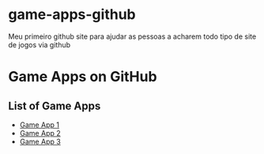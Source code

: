 # game-apps-github
Meu primeiro github site para ajudar as pessoas a acharem todo tipo de site de jogos via github
# Game Apps on GitHub

## List of Game Apps

- [Game App 1](https://github.com/user/game-app-1)
- [Game App 2](https://github.com/user/game-app-2)
- [Game App 3](https://github.com/user/game-app-3)

